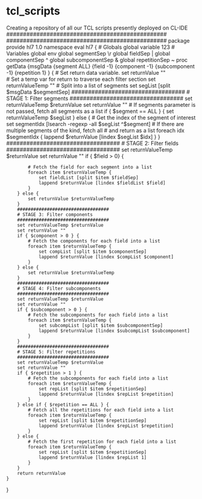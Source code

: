 # tcl_scripts
Creating a repository of all our TCL scripts presently deployed on CL-IDE
################################################
################################################
package provide hl7 1.0
namespace eval hl7 {
    # Globals
    global variable 123
    # Variables
    global env
    global segmentSep \r
    global fieldSep |
    global componentSep ^
    global subcomponentSep &
    global repetitionSep \~
    proc getData {msgData {segment ALL} {field -1} {component -1} {subcomponent -1} {repetition 1} } {
        # Set return data variable. 
        set returnValue ""    
        # Set a temp var for return to traverse each filter section
        set returnValueTemp ""
        # Split into a list of segments
        set segList [split $msgData $segmentSep]
        ##################################
        # STAGE 1: Filter segments
        ##################################
        set returnValueTemp $returnValue
        set returnValue ""
        # If segments parameter is not passed, fetch all segments as a list
        if { $segment == ALL } {
            set returnValueTemp $segList
        } else {
            # Get the index of the segment of interest
            set segmentIdx [lsearch -regexp -all $segList ^$segment]
            # If there are multiple segments of the kind, fetch all
            # and return as a list
            foreach idx $segmentIdx {
                lappend $returnValue [lindex $segList $idx]
            }
        }
        ##################################
        # STAGE 2: Filter fields
        ##################################
        set returnValueTemp $returnValue
        set returnValue ""
        if { $field > 0} {
            
            # Fetch the field for each segment into a list
            foreach item $returnValueTemp {
                set fieldList [split $item $fieldSep]
                lappend $returnValue [lindex $fieldList $field]
            }
        } else {
            set returnValue $returnValueTemp
        }
        ##################################
        # STAGE 3: Filter components
        ##################################
        set returnValueTemp $returnValue
        set returnValue ""
        if { $component > 0 } {
            # Fetch the components for each field into a list
            foreach item $returnValueTemp {
                set compList [split $item $componentSep]
                lappend $returnValue [lindex $compList $component]
            }
        } else {
            set returnValue $returnValueTemp
        }
        ##################################
        # STAGE 4: Filter subcomponents
        ##################################
        set returnValueTemp $returnValue
        set returnValue ""
        if { $subcomponent > 0 } {
            # Fetch the subcomponents for each field into a list
            foreach item $returnValueTemp {
                set subcompList [split $item $subcomponentSep]
                lappend $returnValue [lindex $subcompList $subcomponent]
            }
        }
        ##################################
        # STAGE 5: Filter repetitions
        ##################################
        set returnValueTemp $returnValue
        set returnValue ""
        if { $repetition > 1 } {
            # Fetch the subcomponents for each field into a list
            foreach item $returnValueTemp {
                set repList [split $item $repetitionSep]
                lappend $returnValue [lindex $repList $repetition]
            }
        } else if { $repetition == ALL } {
            # Fetch all the repetitions for each field into a list
            foreach item $returnValueTemp {
                set repList [split $item $repetitionSep]
                lappend $returnValue [lindex $repList $repetition]
            }
        } else {
            # Fetch the first repetition for each field into a list
            foreach item $returnValueTemp {
                set repList [split $item $repetitionSep]
                lappend $returnValue [lindex $repList 1]
            }
        }
        return returnValue
    }
}
